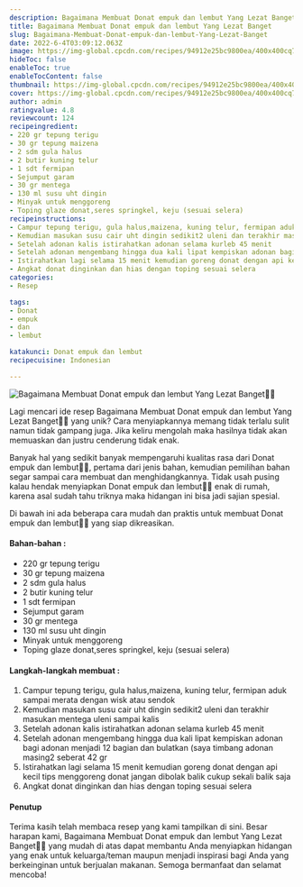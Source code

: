 ```yaml
---
description: Bagaimana Membuat Donat empuk dan lembut Yang Lezat Banget"
title: Bagaimana Membuat Donat empuk dan lembut Yang Lezat Banget
slug: Bagaimana-Membuat-Donat-empuk-dan-lembut-Yang-Lezat-Banget
date: 2022-6-4T03:09:12.063Z
image: https://img-global.cpcdn.com/recipes/94912e25bc9800ea/400x400cq70/photo.jpg
hideToc: false
enableToc: true
enableTocContent: false
thumbnail: https://img-global.cpcdn.com/recipes/94912e25bc9800ea/400x400cq70/photo.jpg
cover: https://img-global.cpcdn.com/recipes/94912e25bc9800ea/400x400cq70/photo.jpg
author: admin
ratingvalue: 4.8
reviewcount: 124
recipeingredient:
- 220 gr tepung terigu
- 30 gr tepung maizena
- 2 sdm gula halus
- 2 butir kuning telur
- 1 sdt fermipan
- Sejumput garam
- 30 gr mentega
- 130 ml susu uht dingin
- Minyak untuk menggoreng
- Toping glaze donat,seres springkel, keju (sesuai selera)
recipeinstructions:
- Campur tepung terigu, gula halus,maizena, kuning telur, fermipan aduk sampai merata dengan wisk atau sendok
- Kemudian masukan susu cair uht dingin sedikit2 uleni dan terakhir masukan mentega uleni sampai kalis
- Setelah adonan kalis istirahatkan adonan selama kurleb 45 menit
- Setelah adonan mengembang hingga dua kali lipat kempiskan adonan bagi adonan menjadi 12 bagian dan bulatkan (saya timbang adonan masing2 seberat 42 gr
- Istirahatkan lagi selama 15 menit kemudian goreng donat dengan api kecil tips menggoreng donat jangan dibolak balik cukup sekali balik saja
- Angkat donat dinginkan dan hias dengan toping sesuai selera
categories:
- Resep

tags:
- Donat
- empuk
- dan
- lembut

katakunci: Donat empuk dan lembut
recipecuisine: Indonesian

---
```


![Bagaimana Membuat Donat empuk dan lembut Yang Lezat Banget👩‍🍳](https://img-global.cpcdn.com/recipes/94912e25bc9800ea/400x400cq70/photo.jpg)

Lagi mencari ide resep Bagaimana Membuat Donat empuk dan lembut Yang Lezat Banget👩‍🍳 yang unik? Cara menyiapkannya memang tidak terlalu sulit namun tidak gampang juga. Jika keliru mengolah maka hasilnya tidak akan memuaskan dan justru cenderung tidak enak.

Banyak hal yang sedikit banyak mempengaruhi kualitas rasa dari Donat empuk dan lembut👩‍🍳, pertama dari jenis bahan, kemudian pemilihan bahan segar sampai cara membuat dan menghidangkannya. Tidak usah pusing kalau hendak menyiapkan Donat empuk dan lembut👩‍🍳 enak di rumah, karena asal sudah tahu triknya maka hidangan ini bisa jadi sajian spesial.

Di bawah ini ada beberapa cara mudah dan praktis untuk membuat Donat empuk dan lembut👩‍🍳 yang siap dikreasikan.

<!--inarticleads1-->

#### Bahan-bahan :

- 220 gr tepung terigu
- 30 gr tepung maizena
- 2 sdm gula halus
- 2 butir kuning telur
- 1 sdt fermipan
- Sejumput garam
- 30 gr mentega
- 130 ml susu uht dingin
- Minyak untuk menggoreng
- Toping glaze donat,seres springkel, keju (sesuai selera)

<!--inarticleads2-->

#### Langkah-langkah membuat :

1. Campur tepung terigu, gula halus,maizena, kuning telur, fermipan aduk sampai merata dengan wisk atau sendok
1. Kemudian masukan susu cair uht dingin sedikit2 uleni dan terakhir masukan mentega uleni sampai kalis
1. Setelah adonan kalis istirahatkan adonan selama kurleb 45 menit
1. Setelah adonan mengembang hingga dua kali lipat kempiskan adonan bagi adonan menjadi 12 bagian dan bulatkan (saya timbang adonan masing2 seberat 42 gr
1. Istirahatkan lagi selama 15 menit kemudian goreng donat dengan api kecil tips menggoreng donat jangan dibolak balik cukup sekali balik saja
1. Angkat donat dinginkan dan hias dengan toping sesuai selera

#### Penutup

Terima kasih telah membaca resep yang kami tampilkan di sini. Besar harapan kami, Bagaimana Membuat Donat empuk dan lembut Yang Lezat Banget👩‍🍳 yang mudah di atas dapat membantu Anda menyiapkan hidangan yang enak untuk keluarga/teman maupun menjadi inspirasi bagi Anda yang berkeinginan untuk berjualan makanan. Semoga bermanfaat dan selamat mencoba!